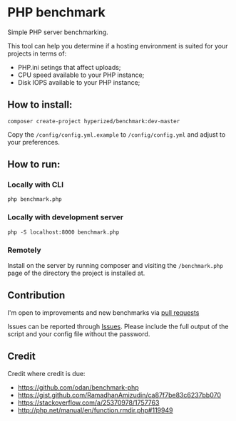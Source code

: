 # PHP benchmark
Simple PHP server benchmarking.

This tool can help you determine if a hosting environment is suited for your projects in terms of:
- PHP.ini setings that affect uploads;
- CPU speed available to your PHP instance;
- Disk IOPS available to your PHP instance;

## How to install:
    composer create-project hyperized/benchmark:dev-master
    
Copy the `/config/config.yml.example` to `/config/config.yml` and adjust to your preferences.
    
## How to run:

### Locally with CLI
    php benchmark.php

### Locally with development server

    php -S localhost:8000 benchmark.php
    
### Remotely
Install on the server by running composer and visiting the `/benchmark.php` page of the directory the project is installed at.

## Contribution
I'm open to improvements and new benchmarks via [pull requests](https://github.com/hyperized/benchmark/pulls)

Issues can be reported through [Issues](https://github.com/hyperized/benchmark/issues).
Please include the full output of the script and your config file without the password.

## Credit
Credit where credit is due:

- https://github.com/odan/benchmark-php
- https://gist.github.com/RamadhanAmizudin/ca87f7be83c6237bb070
- https://stackoverflow.com/a/25370978/1757763
- http://php.net/manual/en/function.rmdir.php#119949
